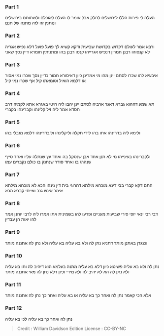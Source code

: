
### Part 1
העלה לי פירות הללו לירושלים לחלק אבל אומר לו העלם לאוכלם ולשתותם בירושלים ונותנין זה לזה מתנה של חנם 

### Part 2
ורבא אמר לעולם דקדוש בקדושת שביעית ודקא קשיא לך פועל פועל דלא נפיש אגריה לא קנסוהו רבנן חמרין דנפיש אגרייהו קנסו רבנן בהו ומתניתין חומרא דיין נסך שאני

### Part 3
איבעיא להו שכרו לסתם יינן מהו מי אמרינן כיון דאיסורא חמור כדיין נסך שכרו נמי אסור או דלמא הואיל וטומאתו קיל אף שכרו נמי קיל 

### Part 4
תא שמע דההוא גברא דאגר ארביה לסתם יינן יהבו ליה חיטי באגרא אתא לקמיה דרב חסדא אמר ליה זיל קלינהו וקברינהו בקברי

### Part 5
ולימא ליה בדרינהו אתו בהו לידי תקלה וליקלינהו וליבדרינהו דלמא מזבלי בהו

### Part 6
ולקברינהו בעינייהו מי לא תנן אחד אבן שנסקל בה ואחד עץ שנתלה עליו ואחד סייף שנהרג בו ואחד סודר שנחנק בו כולם נקברים עמו

### Part 7
התם דקא קברי בבי דינא מוכחא מילתא דהרוגי בית דין נינהו הכא לא מוכחא מילתא אימר אינש גנב ואייתי קברא הכא

### Part 8
דבי רבי ינאי יזפי פירי שביעית מעניים ופרעו להו בשמינית אתו אמרו ליה לרבי יוחנן אמר להו יאות הן עבדין 

### Part 9
וכנגדן באתנן מותר דתניא נתן לה ולא בא עליה בא עליה ולא נתן לה אתננה מותר 

### Part 10
נתן לה ולא בא עליה פשיטא כיון דלא בא עליה מתנה בעלמא הוא דיהיב לה ותו בא עליה ולא נתן לה הא לא יהיב לה ולא מידי וכיון דלא נתן לה מאי אתננה מותר 

### Part 11
אלא הכי קאמר נתן לה ואחר כך בא עליה או בא עליה ואחר כך נתן לה אתננה מותר 

### Part 12
נתן לה ואחר כך בא עליה לכי בא עליה

>Credit : William Davidson Edition
>License : CC-BY-NC